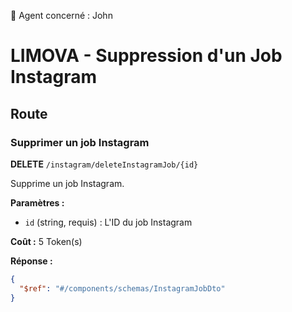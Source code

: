 🧠 Agent concerné : John
# LIMOVA - Suppression d'un Job Instagram

## Route

### Supprimer un job Instagram
**DELETE** `/instagram/deleteInstagramJob/{id}`

Supprime un job Instagram.

**Paramètres :**
- `id` (string, requis) : L'ID du job Instagram

**Coût :** 5 Token(s)

**Réponse :**
```json
{
  "$ref": "#/components/schemas/InstagramJobDto"
}
``` 